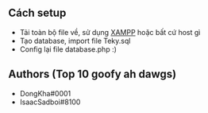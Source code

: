 ## Cách setup

- Tải toàn bộ file về, sử dụng [XAMPP](https://www.apachefriends.org/download.html) hoặc bất cứ host gì
- Tạo database, import file Teky.sql
- Config lại file database.php :)

## Authors (Top 10 goofy ah dawgs)
- DongKha#0001
- IsaacSadboi#8100
